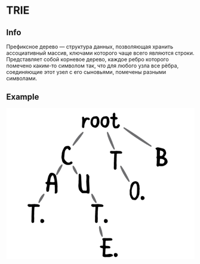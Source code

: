 # TRIE


## Info
Префиксное дерево — структура данных, позволяющая хранить ассоциативный массив, ключами которого чаще всего являются строки. 
Представляет собой корневое дерево, каждое ребро которого помечено каким-то символом так, что для любого узла все рёбра, 
соединяющие этот узел с его сыновьями, помечены разными символами.


## Example
![img.png](img.png)